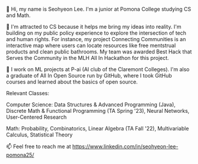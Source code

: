 👋 Hi, my name is Seohyeon Lee. I'm a junior at Pomona College studying CS and Math.

👀 I'm attracted to CS because it helps me bring my ideas into reality. I'm building on my public policy experience to explore the intersection of tech and human rights. For instance, my project Connecting Communities is an interactive map where users can locate resources like free mentstrual products and clean public bathrooms. My team was awarded Best Hack that Serves the Community in the MLH All In Hackathon for this project. 

🌱 I work on ML projects at P-ai (AI club of the Claremont Colleges). I'm also a graduate of All In Open Source run by GitHub, where I took GitHub courses and learned about the basics of open source. 

Relevant Classes:

Computer Science: Data Structures & Advanced Programming (Java), Discrete Math & Functional Programming (TA Spring '23), Neural Networks, User-Centered Research

Math: Probability, Combinatorics, Linear Algebra (TA Fall '22), Multivariable Calculus, Statistical Theory

📫 Feel free to reach me at https://www.linkedin.com/in/seohyeon-lee-pomona25/
